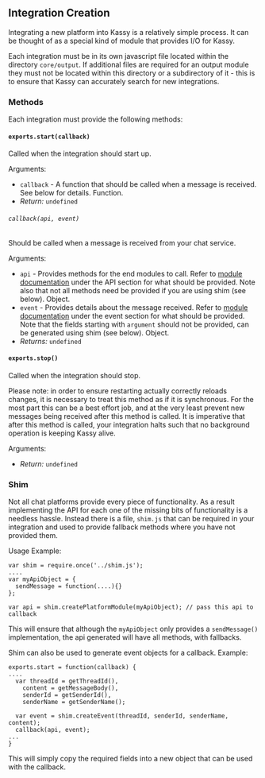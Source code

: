 ## Integration Creation
Integrating a new platform into Kassy is a relatively simple process. It can be thought of as a special kind of module that provides I/O for Kassy.

Each integration must be in its own javascript file located within the directory `core/output`. If additional files are required for an output module they must not be located within this directory or a subdirectory of it - this is to ensure that Kassy can accurately search for new integrations.

### Methods
Each integration must provide the following methods:

#### `exports.start(callback)`
Called when the integration should start up.

Arguments:
- `callback` - A function that should be called when a message is received. See below for details. Function.
- <i>Return:</i> `undefined` 

###### `callback(api, event)`
Should be called when a message is received from your chat service.

Arguments:
- `api` - Provides methods for the end modules to call. Refer to [module documentation](ModuleCreation.md) under the API section for what should be provided. Note also that not all methods need be provided if you are using shim (see below). Object.
- `event` - Provides details about the message received. Refer to [module documentation](ModuleCreation.md) under the event section for what should be provided. Note that the fields starting with `argument` should not be provided, can be generated using shim (see below). Object.
- <i>Returns:</i> `undefined`

#### `exports.stop()`
Called when the integration should stop.

Please note: in order to ensure restarting actually correctly reloads changes, it is necessary to treat this method as if it is synchronous. For the most part this can be a best effort job, and at the very least prevent new messages being received after this method is called. It is imperative that after this method is called, your integration halts such that no background operation is keeping Kassy alive.

Arguments:
- <i>Return:</i> `undefined`

### Shim
Not all chat platforms provide every piece of functionality. As a result implementing the API for each one of the missing bits of functionality is a needless hassle. Instead there is a file, `shim.js` that can be required in your integration and used to provide fallback methods where you have not provided them.

Usage Example:
```
var shim = require.once('../shim.js');
....
var myApiObject = {
  sendMessage = function(....){}
};

var api = shim.createPlatformModule(myApiObject); // pass this api to callback
```
This will ensure that although the `myApiObject` only provides a `sendMessage()` implementation, the api generated will have all methods, with fallbacks.

Shim can also be used to generate event objects for a callback.
Example:
```
exports.start = function(callback) {
....
  var threadId = getThreadId(),
    content = getMessageBody(),
    senderId = getSenderId(),
    senderName = getSenderName();
  					
  var event = shim.createEvent(threadId, senderId, senderName, content);
  callback(api, event);
...
}
```
This will simply copy the required fields into a new object that can be used with the callback.
